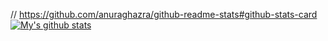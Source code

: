 <!--
**TheTobbz/TheTobbz** is a ✨ _special_ ✨ repository because its `README.md` (this file) appears on your GitHub profile.

Here are some ideas to get you started:

- 🔭 I’m currently working on ...
- 🌱 I’m currently learning ...
- 👯 I’m looking to collaborate on ...
- 🤔 I’m looking for help with ...
- 💬 Ask me about ...
- 📫 How to reach me: ...
- 😄 Pronouns: ...
- ⚡ Fun fact: ...
-->


// https://github.com/anuraghazra/github-readme-stats#github-stats-card
[![My's github stats](https://github-readme-stats.vercel.app/api?username=TheTobbz)](https://github.com/anuraghazra/github-readme-stats)










